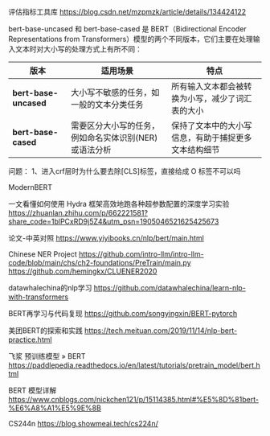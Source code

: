 
评估指标工具库
https://blog.csdn.net/mzpmzk/article/details/134424122

bert-base-uncased 和 bert-base-cased 是 BERT（Bidirectional Encoder Representations from Transformers）模型的两个不同版本，它们主要在处理输入文本时对大小写的处理方式上有所不同：


| 版本                    | 适用场景                          | 特点                         | 
|-----------------------|-------------------------------|----------------------------|
| **bert-base-uncased** | 大小写不敏感的任务，如一般的文本分类任务          | 所有输入文本都会被转换为小写，减少了词汇表的大小   |
| **bert-base-cased**   | 需要区分大小写的任务，例如命名实体识别(NER)或语法分析 | 保持了文本中的大小写信息，有助于捕捉更多文本结构细节 |


问题：
1、进入crf层时为什么要去除[CLS]标签，直接给成 O 标签不可以吗


ModernBERT

一文看懂如何使用 Hydra 框架高效地跑各种超参数配置的深度学习实验
https://zhuanlan.zhihu.com/p/662221581?share_code=1blPCxRD9j5Z4&utm_psn=1905046521625425673

论文-中英对照
https://www.yiyibooks.cn/nlp/bert/main.html

Chinese NER Project
https://github.com/intro-llm/intro-llm-code/blob/main/chs/ch2-foundations/PreTrain/main.py
https://github.com/hemingkx/CLUENER2020

datawhalechina的nlp学习
https://github.com/datawhalechina/learn-nlp-with-transformers

BERT再学习与代码复现
https://github.com/songyingxin/BERT-pytorch

美团BERT的探索和实践
https://tech.meituan.com/2019/11/14/nlp-bert-practice.html

飞浆 预训练模型 » BERT
https://paddlepedia.readthedocs.io/en/latest/tutorials/pretrain_model/bert.html

BERT 模型详解
https://www.cnblogs.com/nickchen121/p/15114385.html#%E5%8D%81bert-%E6%A8%A1%E5%9E%8B

CS244n
https://blog.showmeai.tech/cs224n/